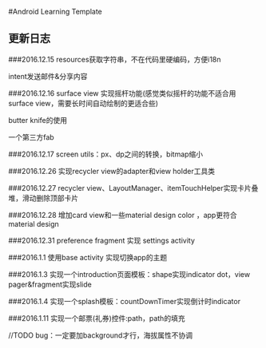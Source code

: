 #Android Learning Template

## 更新日志

###2016.12.15
resources获取字符串，不在代码里硬编码，方便i18n

intent发送邮件&分享内容

###2016.12.16
surface view 实现摇杆功能(感觉类似摇杆的功能不适合用surface view，需要长时间自动绘制的更适合些)

butter knife的使用

一个第三方fab

###2016.12.17
screen utils：px、dp之间的转换，bitmap缩小

###2016.12.26
实现recycler view的adapter和view holder工具类

###2016.12.27
recycler view、LayoutManager、itemTouchHelper实现卡片叠堆，滑动删除顶部卡片

###2016.12.28
增加card view和一些material design color ，app更符合material design

###2016.12.31
preference fragment 实现 settings activity

###2016.1.1
使用base activity 实现切换app的主题

###2016.1.3
实现一个introduction页面模板：shape实现indicator dot，view pager&fragment实现slide

###2016.1.4
实现一个splash模板：countDownTimer实现倒计时indicator

###2016.1.11
实现一个邮票(礼券)控件:path，path的填充 

//TODO bug：一定要加background才行，海拔属性不协调